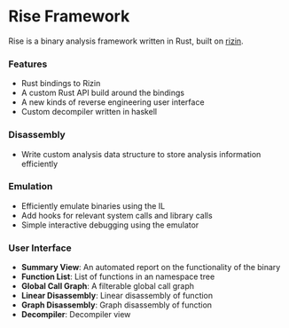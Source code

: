 # Rise Framework

Rise is a binary analysis framework written in Rust, built on [rizin](https://github.com/rizinorg/rizin).

### Features
 - Rust bindings to Rizin
 - A custom Rust API build around the bindings
 - A new kinds of reverse engineering user interface
 - Custom decompiler written in haskell

### Disassembly
 - Write custom analysis data structure to store analysis information efficiently

### Emulation
 - Efficiently emulate binaries using the IL
 - Add hooks for relevant system calls and library calls
 - Simple interactive debugging using the emulator

### User Interface
 - **Summary View**: An automated report on the functionality of the binary
 - **Function List**: List of functions in an namespace tree
 - **Global Call Graph**: A filterable global call graph
 - **Linear Disassembly**: Linear disassembly of function
 - **Graph Disassembly**: Graph disassembly of function
 - **Decompiler**: Decompiler view

